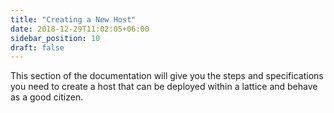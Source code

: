 ```yaml
---
title: "Creating a New Host"
date: 2018-12-29T11:02:05+06:00
sidebar_position: 10
draft: false
---
```


<head>
  <meta name="robots" content="noindex" />
</head>

This section of the documentation will give you the steps and specifications you need to create a host that can be deployed within a lattice and behave as a good citizen.

